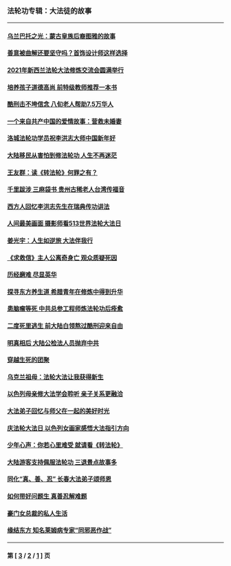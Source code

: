 ### 法轮功专辑：大法徒的故事
---
#### [乌兰巴托之光：蒙古皇族后裔图雅的故事](../../pages/nf1147481/n13155759.md?11160430) 
#### [善意被曲解还要坚守吗？首饰设计师这样选择](../../pages/nf1147481/n13077575.md?11160430) 
#### [2021年新西兰法轮大法修炼交流会圆满举行](../../pages/nf1147481/n13033149.md?11160430) 
#### [培养孩子道德高尚 前特级教师推荐一本书](../../pages/nf1147481/n12938640.md?11160430) 
#### [酷刑击不垮信念 八旬老人帮助7.5万华人](../../pages/nf1147481/n12880712.md?11160430) 
#### [一个来自共产中国的爱情故事：营救未婚妻](../../pages/nf1147481/n12778386.md?11160430) 
#### [洛城法轮功学员祝李洪志大师中国新年好](../../pages/nf1147481/n12724685.md?11160430) 
#### [大陆移民从害怕到修法轮功 人生不再迷茫](../../pages/nf1147481/n12414325.md?11160430) 
#### [王友群：读《转法轮》何罪之有？](../../pages/nf1147481/n12408647.md?11160430) 
#### [千里跋涉 三麻袋书 贵州古稀老人台湾传福音](../../pages/nf1147481/n12198750.md?11160430) 
#### [西方人回忆李洪志先生在瑞典传功讲法](../../pages/nf1147481/n12099607.md?11160430) 
#### [人间最美画面 摄影师看513世界法轮大法日](../../pages/nf1147481/n12094118.md?11160430) 
#### [姜光宇：人生如逆旅 大法伴我行](../../pages/nf1147481/n12088664.md?11160430) 
#### [《求救信》主人公离奇身亡 观众质疑死因](../../pages/nf1147481/n11845215.md?11160430) 
#### [历经磨难 尽显英华](../../pages/nf1147481/n11723297.md?11160430) 
#### [探寻东方养生道 希腊青年在修炼中得到升华](../../pages/nf1147481/n11494502.md?11160430) 
#### [患脑瘤等死 中共总参工程师炼法轮功后痊愈](../../pages/nf1147481/n11466682.md?11160430) 
#### [二度死里逃生 前大陆白领熬过酷刑迎来自由](../../pages/nf1147481/n11368594.md?11160430) 
#### [明真相后 大陆公检法人员抛弃中共](../../pages/nf1147481/n11358618.md?11160430) 
#### [穿越生死的团聚](../../pages/nf1147481/n11258922.md?11160430) 
#### [乌克兰祖母：法轮大法让我获得新生](../../pages/nf1147481/n11269457.md?11160430) 
#### [以色列母亲修大法学会聆听 亲子关系更融洽](../../pages/nf1147481/n11268195.md?11160430) 
#### [大法弟子回忆与师父在一起的美好时光](../../pages/nf1147481/n11267759.md?11160430) 
#### [庆法轮大法日 以色列女画家感悟大法指引方向](../../pages/nf1147481/n11267735.md?11160430) 
#### [少年心声：你若心里难受 就请看《转法轮》](../../pages/nf1147481/n11267496.md?11160430) 
#### [大陆游客支持佩服法轮功 三退景点故事多](../../pages/nf1147481/n11267378.md?11160430) 
#### [同化“真、善、忍” 长春大法弟子颂师恩](../../pages/nf1147481/n11266497.md?11160430) 
#### [如何带好问题生 真善忍解难题](../../pages/nf1147481/n11243655.md?11160430) 
#### [豪门女总裁的私人生活](../../pages/nf1147481/n10127794.md?11160430) 
#### [缘结东方 知名莱姆病专家“同邪恶作战”](../../pages/nf1147481/n10682468.md?11160430) 

---
#### 第 [ [3](./3.md?11160430) / [2](./2.md?11160430) / [1](./1.md?11160430) ] 页
